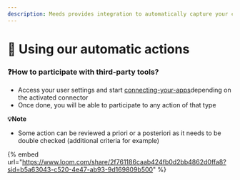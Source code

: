```yaml
---
description: Meeds provides integration to automatically capture your contribution
---
```


# 🔌 Using our automatic actions

### ❓**How to participate with third-party tools?** <a href="#comment-participer-avec-des-outils-tiers" id="comment-participer-avec-des-outils-tiers"></a>

* Access your user settings and start [connecting-your-apps](../connecting-your-apps/ "mention")depending on the activated connector&#x20;
* Once done, you will be able to participate to any action of that type

**💡Note**

* Some action can be reviewed a priori or a posteriori as it needs to be double checked (additional criteria for example)



{% embed url="https://www.loom.com/share/2f761186caab424fb0d2bb4862d0ffa8?sid=b5a63043-c520-4e47-ab93-9d169809b500" %}
